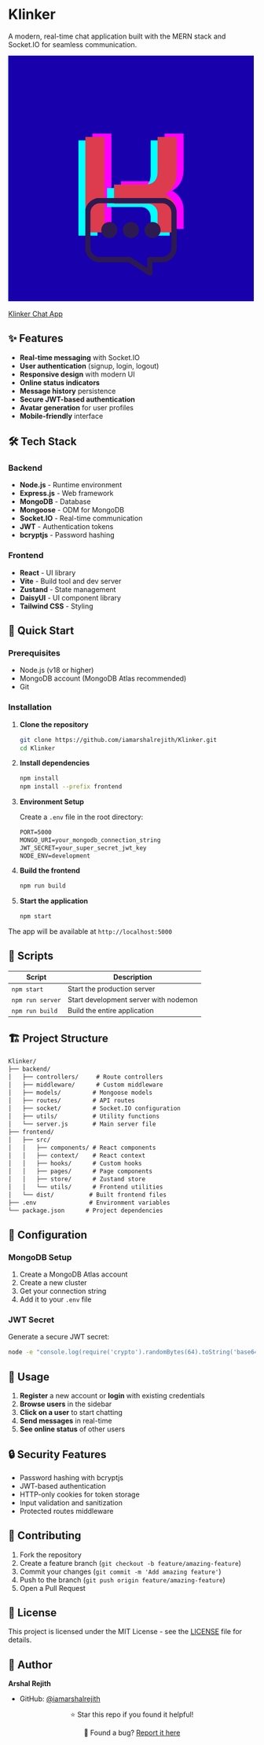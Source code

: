 # Klinker 

A modern, real-time chat application built with the MERN stack and Socket.IO for seamless communication.

![Website Preview](./frontend/public/fav-icon.png)

[Klinker Chat App](https://klinker.onrender.com)

## ✨ Features

- **Real-time messaging** with Socket.IO
- **User authentication** (signup, login, logout)
- **Responsive design** with modern UI
- **Online status indicators**
- **Message history** persistence
- **Secure JWT-based authentication**
- **Avatar generation** for user profiles
- **Mobile-friendly** interface

## 🛠️ Tech Stack

### Backend
- **Node.js** - Runtime environment
- **Express.js** - Web framework
- **MongoDB** - Database
- **Mongoose** - ODM for MongoDB
- **Socket.IO** - Real-time communication
- **JWT** - Authentication tokens
- **bcryptjs** - Password hashing

### Frontend
- **React** - UI library
- **Vite** - Build tool and dev server
- **Zustand** - State management
- **DaisyUI** - UI component library
- **Tailwind CSS** - Styling

## 🚀 Quick Start

### Prerequisites
- Node.js (v18 or higher)
- MongoDB account (MongoDB Atlas recommended)
- Git

### Installation

1. **Clone the repository**
   ```bash
   git clone https://github.com/iamarshalrejith/Klinker.git
   cd Klinker
   ```

2. **Install dependencies**
   ```bash
   npm install
   npm install --prefix frontend
   ```

3. **Environment Setup**
   
   Create a `.env` file in the root directory:
   ```env
   PORT=5000
   MONGO_URI=your_mongodb_connection_string
   JWT_SECRET=your_super_secret_jwt_key
   NODE_ENV=development
   ```

4. **Build the frontend**
   ```bash
   npm run build
   ```

5. **Start the application**
   ```bash
   npm start
   ```

The app will be available at `http://localhost:5000`

## 📝 Scripts

| Script | Description |
|--------|-------------|
| `npm start` | Start the production server |
| `npm run server` | Start development server with nodemon |
| `npm run build` | Build the entire application |

## 🏗️ Project Structure

```
Klinker/
├── backend/
│   ├── controllers/     # Route controllers
│   ├── middleware/      # Custom middleware
│   ├── models/         # Mongoose models
│   ├── routes/         # API routes
│   ├── socket/         # Socket.IO configuration
│   ├── utils/          # Utility functions
│   └── server.js       # Main server file
├── frontend/
│   ├── src/
│   │   ├── components/ # React components
│   │   ├── context/    # React context
│   │   ├── hooks/      # Custom hooks
│   │   ├── pages/      # Page components
│   │   ├── store/      # Zustand store
│   │   └── utils/      # Frontend utilities
│   └── dist/          # Built frontend files
├── .env               # Environment variables
└── package.json      # Project dependencies
```

## 🔧 Configuration

### MongoDB Setup
1. Create a MongoDB Atlas account
2. Create a new cluster
3. Get your connection string
4. Add it to your `.env` file

### JWT Secret
Generate a secure JWT secret:
```bash
node -e "console.log(require('crypto').randomBytes(64).toString('base64'))"
```

## 📱 Usage

1. **Register** a new account or **login** with existing credentials
2. **Browse users** in the sidebar
3. **Click on a user** to start chatting
4. **Send messages** in real-time
5. **See online status** of other users

## 🔒 Security Features

- Password hashing with bcryptjs
- JWT-based authentication
- HTTP-only cookies for token storage
- Input validation and sanitization
- Protected routes middleware

## 🤝 Contributing

1. Fork the repository
2. Create a feature branch (`git checkout -b feature/amazing-feature`)
3. Commit your changes (`git commit -m 'Add amazing feature'`)
4. Push to the branch (`git push origin feature/amazing-feature`)
5. Open a Pull Request

## 📄 License

This project is licensed under the MIT License - see the [LICENSE](LICENSE) file for details.

## 👤 Author

**Arshal Rejith**
- GitHub: [@iamarshalrejith](https://github.com/iamarshalrejith)


<div align="center">
  <p>⭐ Star this repo if you found it helpful!</p>
  <p>🐛 Found a bug? <a href="https://github.com/iamarshalrejith/Klinker/issues">Report it here</a></p>
</div>
